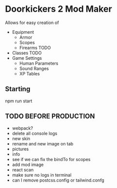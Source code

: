 # Doorkickers 2 Mod Maker

Allows for easy creation of

- Equipment
  - Armor
  - Scopes
  - Firearms TODO
- Classes TODO
- Game Settings
  - Human Parameters
  - Sound Ranges
  - XP Tables

## Starting

npm run start

## TODO BEFORE PRODUCTION

- webpack?
- delete all console logs
- new skin
- rename and new image on tab
- pictures
- info
- see if we can fix the bindTo for scopes
- add mod image
- react scan
- make sure no logs in terminal
- can I remove postcss.config or tailwind.confg
